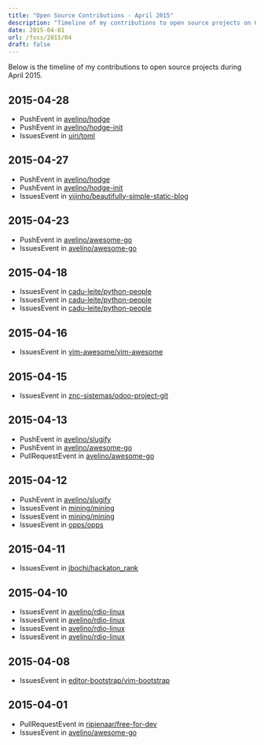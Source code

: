 ```yaml
---
title: "Open Source Contributions - April 2015"
description: "Timeline of my contributions to open source projects on GitHub during April 2015."
date: 2015-04-01
url: /foss/2015/04
draft: false
---
```


Below is the timeline of my contributions to open source projects during April 2015.

## 2015-04-28

- PushEvent in [avelino/hodge](https://github.com/avelino/hodge)
- PushEvent in [avelino/hodge-init](https://github.com/avelino/hodge-init)
- IssuesEvent in [uiri/toml](https://github.com/uiri/toml)

## 2015-04-27

- PushEvent in [avelino/hodge](https://github.com/avelino/hodge)
- PushEvent in [avelino/hodge-init](https://github.com/avelino/hodge-init)
- IssuesEvent in [vijinho/beautifully-simple-static-blog](https://github.com/vijinho/beautifully-simple-static-blog)

## 2015-04-23

- PushEvent in [avelino/awesome-go](https://github.com/avelino/awesome-go)
- IssuesEvent in [avelino/awesome-go](https://github.com/avelino/awesome-go)

## 2015-04-18

- IssuesEvent in [cadu-leite/python-people](https://github.com/cadu-leite/python-people)
- IssuesEvent in [cadu-leite/python-people](https://github.com/cadu-leite/python-people)
- IssuesEvent in [cadu-leite/python-people](https://github.com/cadu-leite/python-people)

## 2015-04-16

- IssuesEvent in [vim-awesome/vim-awesome](https://github.com/vim-awesome/vim-awesome)

## 2015-04-15

- IssuesEvent in [znc-sistemas/odoo-project-git](https://github.com/znc-sistemas/odoo-project-git)

## 2015-04-13

- PushEvent in [avelino/slugify](https://github.com/avelino/slugify)
- PushEvent in [avelino/awesome-go](https://github.com/avelino/awesome-go)
- PullRequestEvent in [avelino/awesome-go](https://github.com/avelino/awesome-go)

## 2015-04-12

- PushEvent in [avelino/slugify](https://github.com/avelino/slugify)
- IssuesEvent in [mining/mining](https://github.com/mining/mining)
- IssuesEvent in [mining/mining](https://github.com/mining/mining)
- IssuesEvent in [opps/opps](https://github.com/opps/opps)

## 2015-04-11

- IssuesEvent in [jbochi/hackaton_rank](https://github.com/jbochi/hackaton_rank)

## 2015-04-10

- IssuesEvent in [avelino/rdio-linux](https://github.com/avelino/rdio-linux)
- IssuesEvent in [avelino/rdio-linux](https://github.com/avelino/rdio-linux)
- IssuesEvent in [avelino/rdio-linux](https://github.com/avelino/rdio-linux)
- IssuesEvent in [avelino/rdio-linux](https://github.com/avelino/rdio-linux)

## 2015-04-08

- IssuesEvent in [editor-bootstrap/vim-bootstrap](https://github.com/editor-bootstrap/vim-bootstrap)

## 2015-04-01

- PullRequestEvent in [ripienaar/free-for-dev](https://github.com/ripienaar/free-for-dev)
- IssuesEvent in [avelino/awesome-go](https://github.com/avelino/awesome-go)

